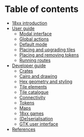# Table of contents

- [18xx introduction](./18xx_introduction.md)
- [User guide](./user_guide/index.md)
  - [Modal interface]()
  - [Global actions]()
  - [Default mode]()
  - [Placing and upgrading tiles]()
  - [Placing and removing tokens]()
  - [Running routes]()
- [Developer guide](./dev_guide/index.md)
  - [Crates]()
  - [Cairo and drawing]()
  - [Hex geometry and styling]()
  - [Tile elements]()
  - [Tile catalogue]()
  - [Connectivity]()
  - [Tokens]()
  - [Maps]()
  - [18xx games]()
  - [(De)serialisation]()
  - [GTK user interface]()
- [References]()
